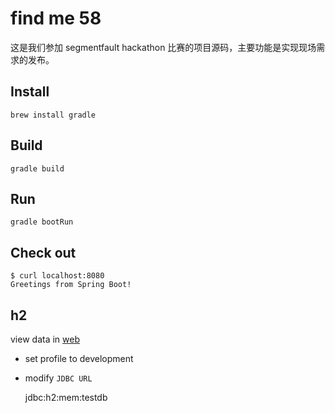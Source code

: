 # find me 58

  这是我们参加 segmentfault hackathon 比赛的项目源码，主要功能是实现现场需求的发布。

## Install

    brew install gradle

## Build

    gradle build

## Run

    gradle bootRun

## Check out

    $ curl localhost:8080
    Greetings from Spring Boot!

## h2

   view data in [web](http://localhost:8080/console)

   * set profile to development
   * modify `JDBC URL`

        jdbc:h2:mem:testdb

